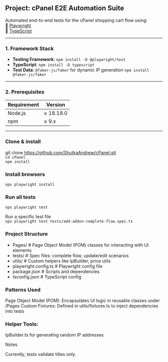 ##  Project: **cPanel E2E Automation Suite**

Automated end-to-end tests for the cPanel shopping cart flow using:  
🔹 [Playwright](https://playwright.dev/)  
🔹 [TypeScript](https://www.typescriptlang.org/)  

---

###  **1. Framework Stack**
- **Testing Framework**: `npm install -D @playwright/test`
- **TypeScript**:  `npm install -D typescript`
- **Test Data**: `@faker-js/faker` for dynamic IP generation `npm install @faker-js/faker`

---

###  **2. Prerequisites**
| Requirement       | Version       | 
|-------------------|---------------|
| Node.js          | ≥ 18.18.0     |
| npm              | ≥ 9.x         | 

---


### Clone & install
git clone https://github.com/ShutkaAndrew/cPanel.git  
`cd cPanel`  
`npm install`  

###  Install browsers  
`npx playwright install`  

###  Run all tests  
`npx playwright test`  

Run a specific test file  
`npx playwright test tests/add-addon-complete-flow.spec.ts`  

### Project Structure
- Pages/           # Page Object Model (POM) classes for interacting with UI elements
- tests/           # Spec files: complete flow, update/edit scenarios
- utils/           # Custom helpers like IpBuilder, price utils
- playwright.config.ts  # Playwright config file
- package.json     # Scripts and dependencies
- tsconfig.json    # TypeScript config

### Patterns Used  

Page Object Model (POM): Encapsulates UI logic in reusable classes under /Pages
Custom Fixtures: Defined in utils/fixtures.ts to inject dependencies into tests

### Helper Tools:

IpBuilder.ts for generating random IP addresses

Notes

Currently, tests validate titles only.



 
